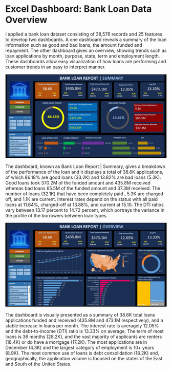 # Excel Dashboard: Bank Loan Data Overview

I applied a bank loan dataset consisting of 38,576 records and 25 features to develop two dashboards. A one dashboard reveals a summary of the loan information such as good and bad loans, the amount funded and repayment. The other dashboard gives an overview, showing trends such as loan applications by month, purpose, state, term and employment length. These dashboards allow easy visualization of how loans are performing and customer trends in an easy to interpret manner.

<img src="Bank Loan Report_ Summary.jpg" alt="Database Normalization" width="800"/>

The dashboard, known as Bank Loan Report | Summary, gives a breakdown of the performance of the loan and it displays a total of 38.6K applications, of which 86.18% are good loans (33.2K) and 13.82% are bad loans (5.3K). Good loans took 370.2M of the funded amount and 435.8M received whereas bad loans 65.5M of the funded amount and 37.3M received. The number of loans (32.1K) that have been completely paid , 5.3K are charged off, and 1.1K are current. Interest rates depend on the status with all paid loans at 11.64%, charged-off at 13.88%, and current at 15.10. The DTI ratios vary between 13.17 percent to 14.72 percent, which portrays the variance in the profile of the borrowers between loan types.

<img src="Bank Loan Report_ Overview.jpg" alt="Database Normalization" width="800"/>

The dashboard is visually presented as a summary of 38.6K total loans applications funded and received (435.8M and 473.1M respectively), and a stable increase in loans per month. The interest rate is averagely 12.05% and the debt-to-income (DTI) ratio is 13.33% on average. The term of most loans is 36 months (28.2K), and the vast majority of applicants are renters (18.4K) or do have a mortgage (17.2K). The most applications are in December (4.3K) and the largest category of employment is 10+ years (8.9K). The most common use of loans is debt consolidation (18.2K) and, geographically, the application volume is focused on the states of the East and South of the United States.

